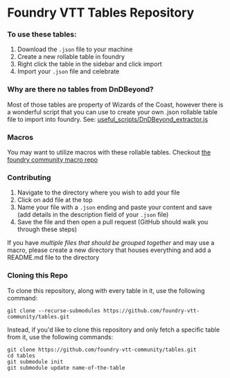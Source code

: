# Foundry VTT Tables Repository

### To use these tables:
1. Download the `.json` file to your machine
2. Create a new rollable table in foundry
3. Right click the table in the sidebar and click import
4. Import your `.json` file and celebrate

### Why are there no tables from DnDBeyond?
Most of those tables are property of Wizards of the Coast, however there is a wonderful script that you can use to create your own .json rollable table file to import into foundry. See: [useful_scripts/DnDBeyond_extractor.js](useful_scripts/DnDBeyond_extractor.js)

### Macros
You may want to utilize macros with these rollable tables. Checkout [the foundry community macro repo](https://github.com/foundry-vtt-community/macros)

### Contributing
1. Navigate to the directory where you wish to add your file
2. Click on add file at the top
3. Name your file with a `.json` ending and paste your content and save (add details in the description field of your `.json` file)
4. Save the file and then open a pull request (GitHub should walk you through these steps)

If you have *multiple files that should be grouped together* and may use a macro, please create a new directory that houses everything and add a README.md file to the directory

### Cloning this Repo

To clone this repository, along with every table in it, use the following command:

```
git clone --recurse-submodules https://github.com/foundry-vtt-community/tables.git
```

Instead, if you'd like to clone this repository and only fetch a specific table from it, use the following commands:

```
git clone https://github.com/foundry-vtt-community/tables.git
cd tables
git submodule init
git submodule update name-of-the-table
```
